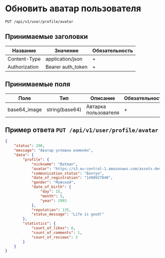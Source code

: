 Обновить аватар пользователя
=============================

`PUT /api/v1/user/profile/avatar`

## Принимаемые заголовки

| Название                   | Значение                        | Обязательность                       |
|----------------------------|---------------------------------|--------------------------------------|
| Content-Type               | application/json                | +                                    |
| Authorization              | Bearer auth_token               | +                                    |


## Принимаемые поля

| Поле                       | Тип                             | Описание                             | Обязательность |
|----------------------------|---------------------------------|--------------------------------------|----------------|
| base64_image               | string(base64)                  | Автарка пользователя                 | +              |

Пример ответа `PUT /api/v1/user/profile/avatar`
----------------------------------------

```json
{
    "status": 200,
    "message": "Аватар успешно изменён",
    "data": {
        "profile": {
            "nickname": "Batman",
            "avatar": "https://s3.eu-central-1.amazonaws.com/assets-dev.ourcnc.com/user_profile/user-10/lcxZIl4wlqQw-7f-pTvVPpoqPCSSDQ14.jpeg",
            "communication_status": "Болтун",
            "date_of_registration": "1490927040",
            "gender": "Мужской",
            "date_of_birth": {
                "day": 15,
                "month": 5,
                "year": 1993
            },
            "reputation": 135,
            "status_message": "Life is good!"
        },
        "statistics": {
            "count_of_likes": 0,
            "count_of_comments": 1,
            "count_of_reviews": 3
        }
    }
}
```